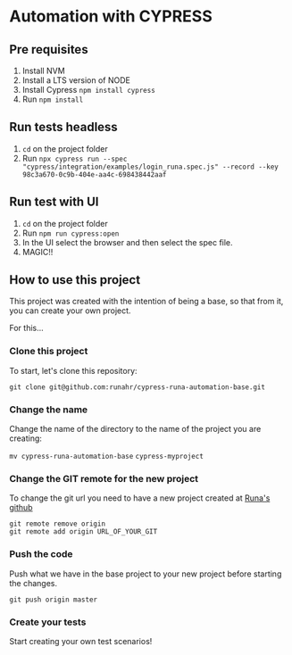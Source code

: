 # Automation with CYPRESS

## Pre requisites

1. Install NVM
2. Install a LTS version of NODE
3. Install Cypress ```npm install cypress```
4. Run ```npm install```

## Run tests headless

1. ```cd``` on the project folder
2. Run ```npx cypress run --spec "cypress/integration/examples/login_runa.spec.js" --record --key 98c3a670-0c9b-404e-aa4c-698438442aaf```

## Run test with UI

1. ```cd``` on the project folder
2. Run ```npm run cypress:open```
3. In the UI select the browser and then select the spec file.
4. MAGIC!!


## How to use this project
This project was created with the intention of being a base, so that from it, you can create your own project.

For this...

### Clone this project
To start, let's clone this repository:
```
git clone git@github.com:runahr/cypress-runa-automation-base.git
```

### Change the name
Change the name of the directory to the name of the project you are creating:

`mv cypress-runa-automation-base` `cypress-myproject`


### Change the GIT remote for the new project
To change the git url you need to have a new project created at [Runa's github](https://github.com/runahr)
```
git remote remove origin
git remote add origin URL_OF_YOUR_GIT
```

### Push the code
Push what we have in the base project to your new project before starting the changes.
```
git push origin master
```

### Create your tests
Start creating your own test scenarios!
